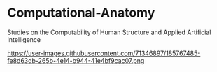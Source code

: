 # Computational-Anatomy
Studies on the Computability of Human Structure and Applied Artificial Intelligence

https://user-images.githubusercontent.com/71346897/185767485-fe8d63db-265b-4e14-b944-41e4bf9cac07.png

